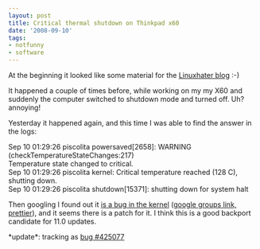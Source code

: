 ```yaml
---
layout: post
title: Critical thermal shutdown on Thinkpad x60
date: '2008-09-10'
tags:
- notfunny
- software
---
```


At the beginning it looked like some material for the [Linuxhater blog][2] :-)

It happened a couple of times before, while working on my my X60 and suddenly the computer switched to shutdown mode and turned off. Uh? annoying!

Yesterday it happened again, and this time I was able to find the answer in the logs:

Sep 10 01:29:26 piscolita powersaved[2658]: WARNING (checkTemperatureStateChanges:217)  
 Temperature state changed to critical.  
 Sep 10 01:29:26 piscolita kernel: Critical temperature reached (128 C), shutting down.  
 Sep 10 01:29:26 piscolita shutdown[15371]: shutting down for system halt

Then googling I found out it [is a bug in the kernel][1] ([google groups link, prettier][3]), and it seems there is a patch for it. I think this is a good backport candidate for 11.0 updates.

\*update\*: tracking as [bug #425077][4]

[1]: http://lkml.org/lkml/2008/8/6/192  
 [2]: http://linuxhaters.blogspot.com  
 [3]: [http://groups.google.com/group/linux.kernel/browse\_thread/thread/46bd42cb7435...](http://groups.google.com/group/linux.kernel/browse_thread/thread/46bd42cb74351c7d/beb6f414fce8b331?lnk=raot)  
 [4]: https://bugzilla.novell.com/show_bug.cgi?id=425077


